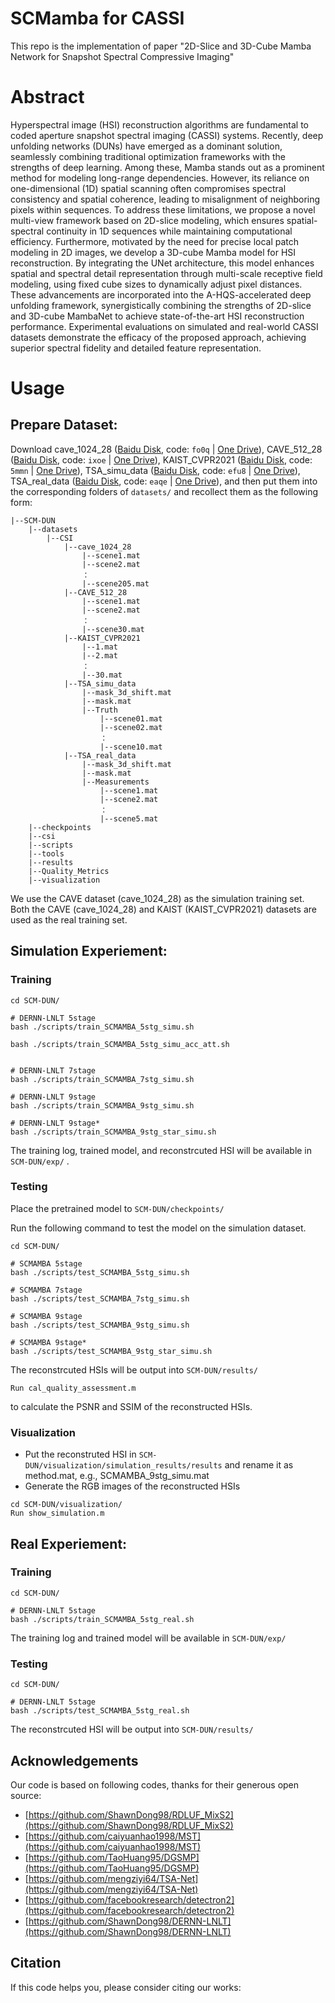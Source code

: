 # SCMamba for CASSI

This repo is the implementation of paper "2D-Slice and 3D-Cube Mamba Network for Snapshot Spectral Compressive Imaging"

# Abstract

Hyperspectral image (HSI) reconstruction algorithms are fundamental to coded aperture snapshot spectral imaging (CASSI) systems. Recently, deep unfolding networks (DUNs) have emerged as a dominant solution, seamlessly combining traditional optimization frameworks with the strengths of deep learning. Among these, Mamba stands out as a prominent method for modeling long-range dependencies. However, its reliance on one-dimensional (1D) spatial scanning often compromises spectral consistency and spatial coherence, leading to misalignment of neighboring pixels within sequences. To address these limitations, we propose a novel multi-view framework based on 2D-slice modeling, which ensures spatial-spectral continuity in 1D sequences while maintaining computational efficiency. Furthermore, motivated by the need for precise local patch modeling in 2D images, we develop a 3D-cube Mamba model for HSI reconstruction. By integrating the UNet architecture, this model enhances spatial and spectral detail representation through multi-scale receptive field modeling, using fixed cube sizes to dynamically adjust pixel distances. These advancements are incorporated into the A-HQS-accelerated deep unfolding framework, synergistically combining the strengths of 2D-slice and 3D-cube MambaNet to achieve state-of-the-art HSI reconstruction performance. Experimental evaluations on simulated and real-world CASSI datasets demonstrate the efficacy of the proposed approach, achieving superior spectral fidelity and detailed feature representation.


# Usage 

## Prepare Dataset:

Download cave_1024_28 ([Baidu Disk](https://pan.baidu.com/s/1X_uXxgyO-mslnCTn4ioyNQ), code: `fo0q` | [One Drive](https://bupteducn-my.sharepoint.com/:f:/g/personal/mengziyi_bupt_edu_cn/EmNAsycFKNNNgHfV9Kib4osB7OD4OSu-Gu6Qnyy5PweG0A?e=5NrM6S)), CAVE_512_28 ([Baidu Disk](https://pan.baidu.com/s/1ue26weBAbn61a7hyT9CDkg), code: `ixoe` | [One Drive](https://mailstsinghuaeducn-my.sharepoint.com/:f:/g/personal/lin-j21_mails_tsinghua_edu_cn/EjhS1U_F7I1PjjjtjKNtUF8BJdsqZ6BSMag_grUfzsTABA?e=sOpwm4)), KAIST_CVPR2021 ([Baidu Disk](https://pan.baidu.com/s/1LfPqGe0R_tuQjCXC_fALZA), code: `5mmn` | [One Drive](https://mailstsinghuaeducn-my.sharepoint.com/:f:/g/personal/lin-j21_mails_tsinghua_edu_cn/EkA4B4GU8AdDu0ZkKXdewPwBd64adYGsMPB8PNCuYnpGlA?e=VFb3xP)), TSA_simu_data ([Baidu Disk](https://pan.baidu.com/s/1LI9tMaSprtxT8PiAG1oETA), code: `efu8` | [One Drive](https://1drv.ms/u/s!Au_cHqZBKiu2gYFDwE-7z1fzeWCRDA?e=ofvwrD)), TSA_real_data ([Baidu Disk](https://pan.baidu.com/s/1RoOb1CKsUPFu0r01tRi5Bg), code: `eaqe` | [One Drive](https://1drv.ms/u/s!Au_cHqZBKiu2gYFTpCwLdTi_eSw6ww?e=uiEToT)), and then put them into the corresponding folders of `datasets/` and recollect them as the following form:


```
|--SCM-DUN
    |--datasets
        |--CSI
            |--cave_1024_28
                |--scene1.mat
                |--scene2.mat
                ：  
                |--scene205.mat
            |--CAVE_512_28
                |--scene1.mat
                |--scene2.mat
                ：  
                |--scene30.mat
            |--KAIST_CVPR2021  
                |--1.mat
                |--2.mat
                ： 
                |--30.mat
            |--TSA_simu_data  
                |--mask_3d_shift.mat
                |--mask.mat   
                |--Truth
                    |--scene01.mat
                    |--scene02.mat
                    ： 
                    |--scene10.mat
            |--TSA_real_data  
                |--mask_3d_shift.mat
                |--mask.mat   
                |--Measurements
                    |--scene1.mat
                    |--scene2.mat
                    ： 
                    |--scene5.mat
    |--checkpoints
    |--csi
    |--scripts
    |--tools
    |--results
    |--Quality_Metrics
    |--visualization
```

We use the CAVE dataset (cave_1024_28) as the simulation training set. Both the CAVE (cave_1024_28) and KAIST (KAIST_CVPR2021) datasets are used as the real training set.

## Simulation Experiement:

### Training

```
cd SCM-DUN/

# DERNN-LNLT 5stage
bash ./scripts/train_SCMAMBA_5stg_simu.sh

bash ./scripts/train_SCMAMBA_5stg_simu_acc_att.sh


# DERNN-LNLT 7stage
bash ./scripts/train_SCMAMBA_7stg_simu.sh

# DERNN-LNLT 9stage
bash ./scripts/train_SCMAMBA_9stg_simu.sh

# DERNN-LNLT 9stage*
bash ./scripts/train_SCMAMBA_9stg_star_simu.sh
```

The training log, trained model, and reconstrcuted HSI will be available in `SCM-DUN/exp/` .

### Testing

Place the pretrained model to `SCM-DUN/checkpoints/`

Run the following command to test the model on the simulation dataset.

```
cd SCM-DUN/

# SCMAMBA 5stage
bash ./scripts/test_SCMAMBA_5stg_simu.sh

# SCMAMBA 7stage
bash ./scripts/test_SCMAMBA_7stg_simu.sh

# SCMAMBA 9stage
bash ./scripts/test_SCMAMBA_9stg_simu.sh

# SCMAMBA 9stage*
bash ./scripts/test_SCMAMBA_9stg_star_simu.sh
```

The reconstrcuted HSIs will be output into `SCM-DUN/results/`

```
Run cal_quality_assessment.m
```

to calculate the PSNR and SSIM of the reconstructed HSIs.


### Visualization

- Put the reconstruted HSI in `SCM-DUN/visualization/simulation_results/results` and rename it as method.mat, e.g., SCMAMBA_9stg_simu.mat
- Generate the RGB images of the reconstructed HSIs

```
cd SCM-DUN/visualization/
Run show_simulation.m 
```


## Real Experiement:

### Training

```
cd SCM-DUN/

# DERNN-LNLT 5stage
bash ./scripts/train_SCMAMBA_5stg_real.sh
```

The training log and trained model will be available in `SCM-DUN/exp/`

### Testing

```
cd SCM-DUN/

# DERNN-LNLT 5stage
bash ./scripts/test_SCMAMBA_5stg_real.sh
```

The reconstrcuted HSI will be output into `SCM-DUN/results/`


## Acknowledgements

Our code is based on following codes, thanks for their generous open source:

- [https://github.com/ShawnDong98/RDLUF_MixS2](https://github.com/ShawnDong98/RDLUF_MixS2)
- [https://github.com/caiyuanhao1998/MST](https://github.com/caiyuanhao1998/MST)
- [https://github.com/TaoHuang95/DGSMP](https://github.com/TaoHuang95/DGSMP)
- [https://github.com/mengziyi64/TSA-Net](https://github.com/mengziyi64/TSA-Net)
- [https://github.com/facebookresearch/detectron2](https://github.com/facebookresearch/detectron2)
- [https://github.com/ShawnDong98/DERNN-LNLT](https://github.com/ShawnDong98/DERNN-LNLT)


## Citation

If this code helps you, please consider citing our works:

```shell

```